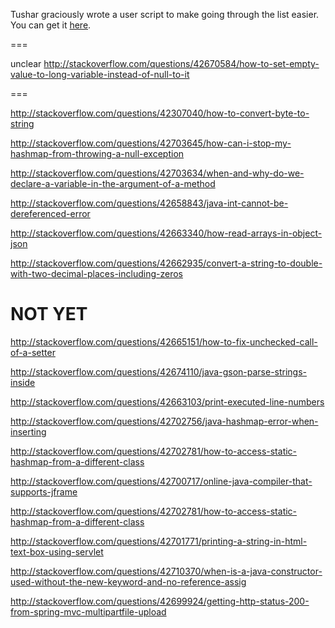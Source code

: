 Tushar graciously wrote a user script to make going through the list easier. You can get it [here](https://github.com/tusharjadhav219/Userscript-for-delete-candidates).

===

unclear http://stackoverflow.com/questions/42670584/how-to-set-empty-value-to-long-variable-instead-of-null-to-it


===

http://stackoverflow.com/questions/42307040/how-to-convert-byte-to-string

http://stackoverflow.com/questions/42703645/how-can-i-stop-my-hashmap-from-throwing-a-null-exception

http://stackoverflow.com/questions/42703634/when-and-why-do-we-declare-a-variable-in-the-argument-of-a-method

http://stackoverflow.com/questions/42658843/java-int-cannot-be-dereferenced-error

http://stackoverflow.com/questions/42663340/how-read-arrays-in-object-json

http://stackoverflow.com/questions/42662935/convert-a-string-to-double-with-two-decimal-places-including-zeros

NOT YET
=====

http://stackoverflow.com/questions/42665151/how-to-fix-unchecked-call-of-a-setter

http://stackoverflow.com/questions/42674110/java-gson-parse-strings-inside

http://stackoverflow.com/questions/42663103/print-executed-line-numbers

http://stackoverflow.com/questions/42702756/java-hashmap-error-when-inserting

http://stackoverflow.com/questions/42702781/how-to-access-static-hashmap-from-a-different-class

http://stackoverflow.com/questions/42700717/online-java-compiler-that-supports-jframe

http://stackoverflow.com/questions/42702781/how-to-access-static-hashmap-from-a-different-class

http://stackoverflow.com/questions/42701771/printing-a-string-in-html-text-box-using-servlet

http://stackoverflow.com/questions/42710370/when-is-a-java-constructor-used-without-the-new-keyword-and-no-reference-assig

http://stackoverflow.com/questions/42699924/getting-http-status-200-from-spring-mvc-multipartfile-upload